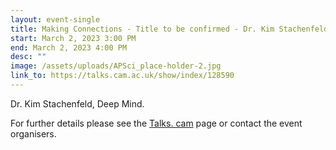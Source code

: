 ```yaml
---
layout: event-single
title: Making Connections - Title to be confirmed - Dr. Kim Stachenfeld, Deep Mind.
start: March 2, 2023 3:00 PM
end: March 2, 2023 4:00 PM
desc: ""
image: /assets/uploads/APSci_place-holder-2.jpg
link_to: https://talks.cam.ac.uk/show/index/128590
---
```

Dr. Kim Stachenfeld, Deep Mind.



For further details please see the [Talks. cam](https://talks.cam.ac.uk/talk/index/195388) page or contact the event organisers.